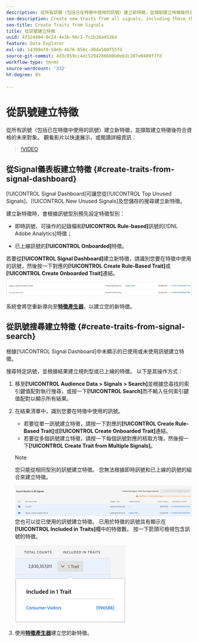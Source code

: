 ```yaml
---
description: 從所有訊號（包括已在特徵中使用的訊號）建立新特徵，並擷取建立特徵後符合資格的未來對象。
seo-description: Create new traits from all signals, including those that are already used in traits, and capture future audiences that qualify after trait creation.
seo-title: Create Traits from Signals
title: 從訊號建立特徵
uuid: 4f324404-0c24-4e3b-96c1-7c1b28a4536d
feature: Data Explorer
exl-id: 14308ef0-58eb-4b76-858c-d0da560f55fd
source-git-commit: 4d3c859cc4dc5294286680b0e63c287e0409f7fd
workflow-type: tm+mt
source-wordcount: '332'
ht-degree: 0%

---
```


# 從訊號建立特徵

從所有訊號（包括已在特徵中使用的訊號）建立新特徵，並擷取建立特徵後符合資格的未來對象。 觀看影片以快速展示，或閱讀詳細資訊：

>[!VIDEO](https://video.tv.adobe.com/v/25169/?quality=12)

## 從Signal儀表板建立特徵 {#create-traits-from-signal-dashboard}

[!UICONTROL Signal Dashboard]可讓您從[!UICONTROL Top Unused Signals]、[!UICONTROL New Unused Signals]及您儲存的搜尋建立新特徵。

建立新特徵時，會根據訊號型別預先設定特徵型別：

* 即時訊號、可操作的記錄檔和&#x200B;**[!UICONTROL Rule-based]**&#x200B;訊號的[!DNL Adobe Analytics]特徵；

* 已上線訊號的&#x200B;**[!UICONTROL Onboarded]**&#x200B;特徵。

若要從&#x200B;**[!UICONTROL Signal Dashboard]**&#x200B;建立新特徵，請識別您要在特徵中使用的訊號，然後按一下對應的&#x200B;**[!UICONTROL Create Rule-Based Trait]**&#x200B;或&#x200B;**[!UICONTROL Create Onboarded Trait]**&#x200B;連結。

![](assets/signals-create-trait.png)

系統會將您重新導向至&#x200B;**[特徵產生器](../../features/traits/about-trait-builder.md)**，以建立您的新特徵。

## 從訊號搜尋建立特徵 {#create-traits-from-signal-search}

根據[!UICONTROL Signal Dashboard]中未顯示的已使用或未使用訊號建立特徵。

搜尋特定訊號，並根據結果建立規則型或已上線的特徵。 以下是其操作方式：

1. 移至&#x200B;**[!UICONTROL Audience Data > Signals > Search]**&#x200B;並根據您尋找的索引鍵值配對執行搜尋，或按一下&#x200B;**[!UICONTROL Search]**&#x200B;而不輸入任何索引鍵值配對以顯示所有結果。
2. 在結果清單中，識別您要在特徵中使用的訊號。
   * 若要從單一訊號建立特徵，請按一下對應的&#x200B;**[!UICONTROL Create Rule-Based Trait]**&#x200B;或&#x200B;**[!UICONTROL Create Onboarded Trait]**&#x200B;連結。
   * 若要從多個訊號建立特徵，請按一下每個訊號對應的核取方塊，然後按一下&#x200B;**[!UICONTROL Create Trait from Multiple Signals]**。

   >[!NOTE]
   >您只能從相同型別的訊號建立特徵。 您無法根據即時訊號和已上線的訊號的組合來建立特徵。
   >
   > ![](assets/signals-create-trait-search.png)
   >您也可以從已使用的訊號建立特徵。 已用於特徵的訊號具有顯示在&#x200B;**[!UICONTROL Included in Traits]**&#x200B;欄中的特徵數。 按一下箭頭可檢視包含訊號的特徵。
   >
   >![](assets/signals-used-traits.png)

3. 使用&#x200B;**[特徵產生器](../../features/traits/about-trait-builder.md)**&#x200B;建立您的新特徵。

